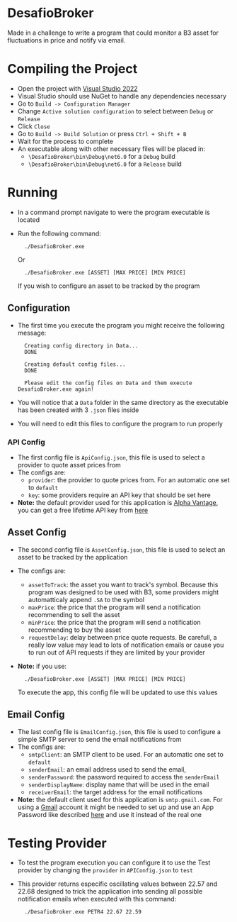 # DesafioBroker
Made in a challenge to write a program that could monitor a B3 asset for fluctuations in price and notify via email.

# Compiling the Project
- Open the project with [Visual Studio 2022](https://visualstudio.microsoft.com/)
- Visual Studio should use NuGet to handle any dependencies necessary
- Go to `Build -> Configuration Manager`
- Change `Active solution configuration` to select between `Debug` or `Release`
- Click `Close`
- Go to `Build -> Build Solution` or press `Ctrl + Shift + B`
- Wait for the process to complete
- An executable along with other necessary files will be placed in:
    - `\DesafioBroker\bin\Debug\net6.0` for a `Debug` build
    - `\DesafioBroker\bin\Debug\net6.0` for a `Release` build

# Running
- In a command prompt navigate to were the program executable is located
- Run the following command:

        ./DesafioBroker.exe

    Or

        ./DesafioBroker.exe [ASSET] [MAX PRICE] [MIN PRICE]

    If you wish to configure an asset to be tracked by the program

## Configuration
- The first time you execute the program you might receive the following message:

        Creating config directory in Data...
        DONE

        Creating default config files...
        DONE

        Please edit the config files on Data and them execute DesafioBroker.exe again!

- You will notice that a `Data` folder in the same directory as the executable has been created with 3 `.json` files inside
- You will need to edit this files to configure the program to run properly

### API Config
- The first config file is `ApiConfig.json`, this file is used to select a provider to quote asset prices from
- The configs are:
    - `provider`: the provider to quote prices from. For an automatic one set to `default`
    - `key`: some providers require an API key that should be set here
- **Note:** the default provider used for this application is [Alpha Vantage](https://www.alphavantage.co/), you can get a free lifetime API key from [here](https://www.alphavantage.co/support/#api-key)

## Asset Config
- The second config file is `AssetConfig.json`, this file is used to select an asset to be tracked by the application
- The configs are:
    - `assetToTrack`: the asset you want to track's symbol. Because this program was designed to be used with B3, some providers might automatticaly append `.SA` to the symbol
    - `maxPrice`: the price that the program will send a notification recommending to sell the asset
    - `minPrice`: the price that the program will send a notification recommending to buy the asset
    - `requestDelay`: delay between price quote requests. Be carefull, a really low value may lead to lots of notification emails or cause you to run out of API requests if they are limited by your provider
- **Note:** if you use:

        ./DesafioBroker.exe [ASSET] [MAX PRICE] [MIN PRICE]

    To execute the app, this config file will be updated to use this values

## Email Config
- The last config file is `EmailConfig.json`, this file is used to configure a simple SMTP server to send the email notifications from
- The configs are:
    - `smtpClient`: an SMTP client to be used. For an automatic one set to `default`
    - `senderEmail`: an email address used to send the email,
    - `senderPassword`: the password required to access the `senderEmail`
    - `senderDisplayName`: display name that will be used in the email
    - `receiverEmail`: the target address for the email notifications
- **Note:** the default client used for this application is `smtp.gmail.com`. For using a [Gmail](https://www.google.com/intl/pt/gmail/about/) account it might be needed to set up and use an App Password like described [here](https://support.google.com/accounts/answer/185833?hl=en) and use it instead of the real one

# Testing Provider

- To test the program execution you can configure it to use the Test provider by changing the `provider` in `APIConfig.json` to `test`
- This provider returns especific oscillating values between 22.57 and 22.68 designed to trick the application into sending all possible notification emails when executed with this command:

        ./DesafioBroker.exe PETR4 22.67 22.59
